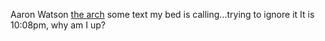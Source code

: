 Aaron Watson
[the arch](https://i.imgur.com/L6zl0.jpg)
some text 
my bed is calling...trying to ignore it
It is 10:08pm, why am I up?